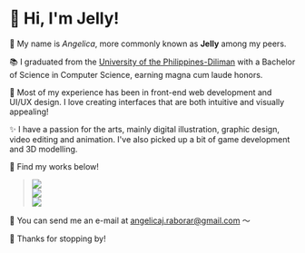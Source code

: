 # 🌸 Hi, I'm Jelly!

💬 My name is *Angelica*, more commonly known as **Jelly** among my peers.

📚 I graduated from the [University of the Philippines-Diliman](https://upd.edu.ph/) with a Bachelor of Science in Computer Science, earning magna cum laude honors.

🔨 Most of my experience has been in front-end web development and UI/UX design. I love creating interfaces that are both intuitive and visually appealing!

✨ I have a passion for the arts, mainly digital illustration, graphic design, video editing and animation. I've also picked up a bit of game development and 3D modelling.

🎀 Find my works below!
<br>
> [![](https://img.shields.io/badge/-art-fff?style=social&logo=instagram)](https://www.instagram.com/ajellyrawr/)
> <br>
> [![](https://img.shields.io/badge/-dev-fff?style=social&logo=github)](https://github.com/Anjellyrika?tab=repositories)
> <br>
> [![](https://img.shields.io/badge/-design-fff?style=social&logo=behance)](https://www.behance.net/jellyraborar)

💌 You can send me an e-mail at angelicaj.raborar@gmail.com ～

💜 Thanks for stopping by!
